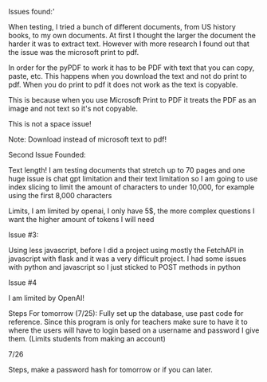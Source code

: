 Issues found:'


When testing,  I tried a bunch of different documents, from US history books, to my own documents. At first I thought the larger the document the harder it was to extract text. However with more research I found out that the issue was the microsoft print to pdf.

In order for the pyPDF to work it has to be PDF with text that you can copy, paste, etc. This happens when you download the text and not do print to pdf. When you do print to pdf it does not work as the text is copyable.

This is because when you use Microsoft Print to PDF it treats the PDF as an image and not text so it's not copyable.

This is not a space issue!

Note: Download instead of microsoft text to pdf!



Second Issue Founded:

Text length! I am testing documents that stretch up to 70 pages and one huge issue is chat gpt limitation and their text limitation so I am going to use index slicing to limit the amount of characters to under 10,000, for example using the first 8,000 characters


Limits, I am limited by openai, I only have 5$, the more complex questions I want the higher amount of tokens I will need


Issue #3:

Using less javascript, before I did a project using mostly the FetchAPI in javascript with flask and it was a very difficult project. I had some issues with python and javascript so I just sticked to POST methods in python

Issue #4

I am limited by OpenAI!

Steps For tomorrow (7/25):
Fully set up the database, use past code for reference. Since this program is only for teachers make sure to have it to where the users will have to login based on a username and password I give them. (Limits students from making an account)


7/26

Steps, make a password hash for tomorrow or if you can later.